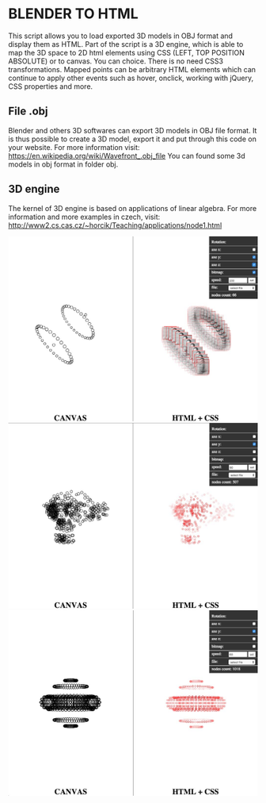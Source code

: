 # BLENDER TO HTML

This script allows you to load exported 3D models in OBJ format and display them as HTML. Part of the script is a 3D engine, which is able to map the 3D space to 2D html elements using CSS (LEFT, TOP POSITION ABSOLUTE) or to canvas. You can choice. There is no need CSS3 transformations. Mapped points can be arbitrary HTML elements which can continue to apply other events such as hover, onclick, working with jQuery, CSS properties and more.

## File .obj
Blender and others 3D softwares can export 3D models in OBJ file format. It is thus possible to create a 3D model, export it and put through this code on your website. For more information visit:
<a href='https://en.wikipedia.org/wiki/Wavefront_.obj_file'>https://en.wikipedia.org/wiki/Wavefront_.obj_file</a>
You can found some 3d models in obj format in folder obj.

## 3D engine
The kernel of 3D engine is based on applications of linear algebra. For more information and more examples in czech, visit: <a href='http://www2.cs.cas.cz/~horcik/Teaching/applications/node1.html'>http://www2.cs.cas.cz/~horcik/Teaching/applications/node1.html</a>

<img src='screenshot3.jpg' alt='' width=600 />

<img src='screenshot1.jpg' alt='' width=600 />

<img src='screenshot2.jpg' alt='' width=600 />


